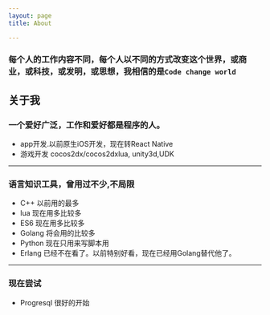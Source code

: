 ```yaml
---
layout: page 
title: About

---
```


### 每个人的工作内容不同，每个人以不同的方式改变这个世界，或商业，或科技，或发明，或思想，我相信的是`Code change world`

关于我
------

### 一个爱好广泛，工作和爱好都是程序的人。
* app开发.以前原生iOS开发，现在转React Native
* 游戏开发 cocos2dx/cocos2dxlua, unity3d,UDK

---

### 语言知识工具，曾用过不少,不局限
* C++ 以前用的最多
* lua 现在用多比较多
* ES6 现在用多比较多
* Golang 将会用的比较多
* Python 现在只用来写脚本用
* Erlang 已经不在看了。以前特别好看，现在已经用Golang替代他了。

---

### 现在尝试
 * Progresql 很好的开始
 

